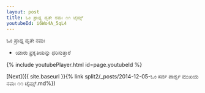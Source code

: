 ```yaml
---
layout: post
title: ಓಂ ಪ್ರಾಧ್ನ ದೃತೇ ನಮಃ ೧೧ ಟೈಮ್ಸ್
youtubeId: i6Wo4A_5qL4
---
```

 
 
 ಓಂ ಪ್ರಾಧ್ನ ದೃತೇ ನಮಃ  
 
 -  ಯಾರು ಪ್ರಕೃತಿಯನ್ನು ಧರಿಸುತ್ತಾರೆ 
 
  
 
  
 
 
 
 
 
 


{% include youtubePlayer.html id=page.youtubeId %}
 
[Next]({{ site.baseurl }}{% link  split2/_posts/2014-12-05-ಓಂ ಸರ್ವ ಪಾರ್ಶ್ವ ಮುಖಯ ನಮಃ ೧೧ ಟೈಮ್ಸ್.md%})
 
